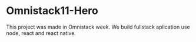 # Omnistack11-Hero
This project was made in Omnistack week. We build fullstack aplication use node, react and react native.
